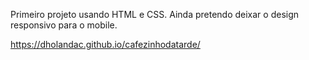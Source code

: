 Primeiro projeto usando HTML e CSS. Ainda pretendo deixar o design responsivo para o mobile.

https://dholandac.github.io/cafezinhodatarde/
